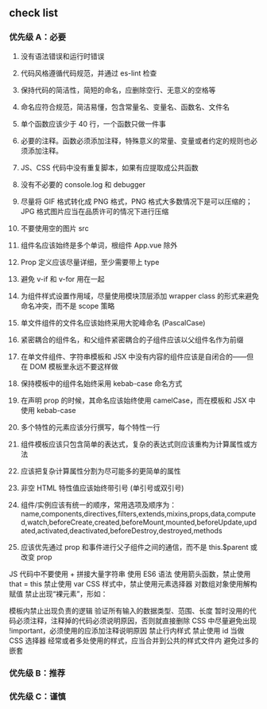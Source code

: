 ## check list

### 优先级 A：必要

1. 没有语法错误和运行时错误
2. 代码风格遵循代码规范，并通过 es-lint 检查
3. 保持代码的简洁性，简短的命名，应删除空行、无意义的空格等
4. 命名应符合规范，简洁易懂，包含常量名、变量名、函数名、文件名
5. 单个函数应该少于 40 行，一个函数只做一件事
6. 必要的注释。函数必须添加注释，特殊意义的常量、变量或者约定的规则也必须添加注释。
7. JS、CSS 代码中没有重复脚本，如果有应提取成公共函数
8. 没有不必要的 console.log 和 debugger
9. 尽量将 GIF 格式转化成 PNG 格式，PNG 格式大多数情况下是可以压缩的；JPG 格式图片应当在品质许可的情况下进行压缩
10. 不要使用空的图片 src

11. 组件名应该始终是多个单词，根组件 App.vue 除外
12. Prop 定义应该尽量详细，至少需要带上 type
13. 避免 v-if 和 v-for 用在一起
14. 为组件样式设置作用域，尽量使用模块顶层添加 wrapper class 的形式来避免命名冲突，而不是 scope 策略
15. 单文件组件的文件名应该始终采用大驼峰命名 (PascalCase)
16. 紧密耦合的组件名，和父组件紧密耦合的子组件应该以父组件名作为前缀
17. 在单文件组件、字符串模板和 JSX 中没有内容的组件应该是自闭合的——但在 DOM 模板里永远不要这样做
18. 保持模板中的组件名始终采用 kebab-case 命名方式
19. 在声明 prop 的时候，其命名应该始终使用 camelCase，而在模板和 JSX 中使用 kebab-case
20. 多个特性的元素应该分行撰写，每个特性一行
21. 组件模板应该只包含简单的表达式，复杂的表达式则应该重构为计算属性或方法
22. 应该把复杂计算属性分割为尽可能多的更简单的属性
23. 非空 HTML 特性值应该始终带引号 (单引号或双引号)
24. 组件/实例应该有统一的顺序，常用选项及顺序为：name,components,directives,filters,extends,mixins,props,data,computed,watch,beforeCreate,created,beforeMount,mounted,beforeUpdate,updated,activated,deactivated,beforeDestroy,destroyed,methods
25. 应该优先通过 prop 和事件进行父子组件之间的通信，而不是 this.\$parent 或改变 prop

JS 代码中不要使用 + 拼接大量字符串
使用 ES6 语法
使用箭头函数，禁止使用 that = this
禁止使用 var
CSS 样式中，禁止使用元素选择器
对数组对象使用解构赋值
禁止出现“裸元素”，形如：<div></div>
模板内禁止出现负责的逻辑
验证所有输入的数据类型、范围、长度
暂时没用的代码必须注释，注释掉的代码必须说明原因，否则就直接删除
CSS 中尽量避免出现 !important，必须使用的应添加注释说明原因
禁止行内样式
禁止使用 id 当做 CSS 选择器
经常或者多处使用的样式，应当合并到公共的样式文件内
避免过多的嵌套

### 优先级 B：推荐

### 优先级 C：谨慎
